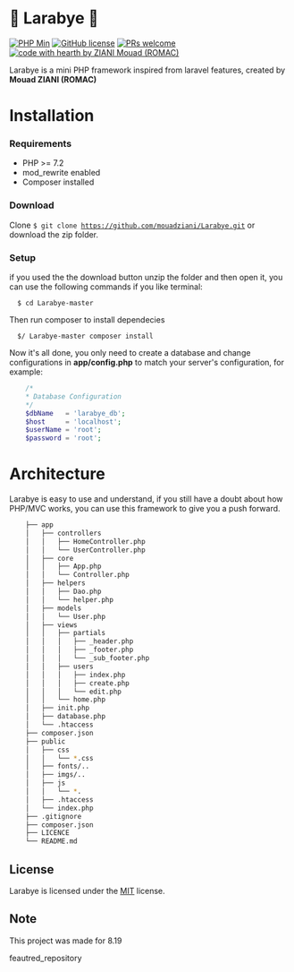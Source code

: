 # 🎉 Larabye 🎉
[![PHP Min](https://img.shields.io/badge/PHP-%3E%3D%205.3-blue.svg)](https://github.com/php)
[![GitHub license](https://img.shields.io/github/license/nhn/tui.calendar.svg)](https://github.com/MouadZIANI/Larabye/blob/master/LICENSE)
[![PRs welcome](https://img.shields.io/badge/PRs-welcome-ff69b4.svg)](https://github.com/mouadziani/Larabye/labels/help%20wanted)
[![code with hearth by ZIANI Mouad (ROMAC)](https://img.shields.io/badge/%3C%2F%3E%20with%20%E2%99%A5%20by-ZIANI-ff1414.svg)](https://github.com/mouadziani)

Larabye is a mini PHP framework inspired from laravel features, created by **Mouad ZIANI (ROMAC)** 
# Installation
### Requirements
- PHP >= 7.2
- mod_rewrite enabled
- Composer installed
### Download
Clone <code>$ git clone https://github.com/mouadziani/Larabye.git</code> or download the zip folder.
### Setup
if you used the the download button unzip the folder and then open it, you can use the following commands if you like terminal:

      $ cd Larabye-master  

Then run composer to install dependecies

      $/ Larabye-master composer install  

Now it's all done, you only need to create a database and change configurations in **app/config.php** to match your server's configuration, for example:

```php                     
    /*
    * Database Configuration
    */
    $dbName   = 'larabye_db';
    $host     = 'localhost';
    $userName = 'root';
    $password = 'root';
```

# Architecture
Larabye is easy to use and understand, if you still have a doubt about how PHP/MVC works, you can use this framework to give you a push forward.

```bash
    ├── app
    │   ├── controllers
    │   │   ├── HomeController.php
    │   │   └── UserController.php
    │   ├── core
    │   │   ├── App.php
    │   │   └── Controller.php
    │   ├── helpers
    │   │   ├── Dao.php
    │   │   └── helper.php
    │   ├── models
    │   │   └── User.php
    │   ├── views
    │   │   ├── partials
    │   │   │   ├── _header.php
    │   │   │   ├── _footer.php
    │   │   │   └── _sub_footer.php
    │   │   ├── users
    │   │   │   ├── index.php
    │   │   │   ├── create.php
    │   │   │   └── edit.php
    │   │   └── home.php
    │   ├── init.php
    │   ├── database.php
    │   └── .htaccess
    ├── composer.json
    ├── public
    │   ├── css
    │   │   └── *.css
    │   ├── fonts/..
    │   ├── imgs/..
    │   ├── js
    │   │   └── *.
    │   ├── .htaccess
    │   └── index.php
    ├── .gitignore
    ├── composer.json
    ├── LICENCE
    └── README.md
```      

## License
Larabye is licensed under the [MIT](LICENSE) license.

## Note 
This project was made for 8.19

feautred_repository
